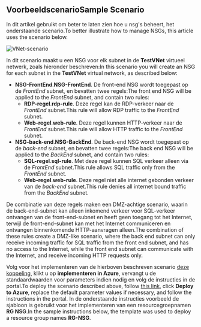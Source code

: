 ## <a name="sample-scenario"></a><span data-ttu-id="0612d-101">Voorbeeldscenario</span><span class="sxs-lookup"><span data-stu-id="0612d-101">Sample Scenario</span></span>
<span data-ttu-id="0612d-102">In dit artikel gebruikt om beter te laten zien hoe u nsg's beheert, het onderstaande scenario.</span><span class="sxs-lookup"><span data-stu-id="0612d-102">To better illustrate how to manage NSGs, this article uses the scenario below.</span></span>

![VNet-scenario](./media/virtual-networks-create-nsg-scenario-include/figure1.png)

<span data-ttu-id="0612d-104">In dit scenario maakt u een NSG voor elk subnet in de **TestVNet** virtueel netwerk, zoals hieronder beschreven:</span><span class="sxs-lookup"><span data-stu-id="0612d-104">In this scenario you will create an NSG for each subnet in the **TestVNet** virtual network, as described below:</span></span> 

* <span data-ttu-id="0612d-105">**NSG-FrontEnd**.</span><span class="sxs-lookup"><span data-stu-id="0612d-105">**NSG-FrontEnd**.</span></span> <span data-ttu-id="0612d-106">De front-end NSG wordt toegepast op de *FrontEnd* subnet, en bevatten twee regels:</span><span class="sxs-lookup"><span data-stu-id="0612d-106">The front end NSG will be applied to the *FrontEnd* subnet, and contain two rules:</span></span>    
  * <span data-ttu-id="0612d-107">**RDP-regel**.</span><span class="sxs-lookup"><span data-stu-id="0612d-107">**rdp-rule**.</span></span> <span data-ttu-id="0612d-108">Deze regel kan de RDP-verkeer naar de *FrontEnd* subnet.</span><span class="sxs-lookup"><span data-stu-id="0612d-108">This rule will allow RDP traffic to the *FrontEnd* subnet.</span></span>
  * <span data-ttu-id="0612d-109">**Web-regel**.</span><span class="sxs-lookup"><span data-stu-id="0612d-109">**web-rule**.</span></span> <span data-ttu-id="0612d-110">Deze regel kunnen HTTP-verkeer naar de *FrontEnd* subnet.</span><span class="sxs-lookup"><span data-stu-id="0612d-110">This rule will allow HTTP traffic to the *FrontEnd* subnet.</span></span>
* <span data-ttu-id="0612d-111">**NSG-back-end**.</span><span class="sxs-lookup"><span data-stu-id="0612d-111">**NSG-BackEnd**.</span></span> <span data-ttu-id="0612d-112">De back-end NSG wordt toegepast op de *back-end* subnet, en bevatten twee regels:</span><span class="sxs-lookup"><span data-stu-id="0612d-112">The back end NSG will be applied to the *BackEnd* subnet, and contain two rules:</span></span>    
  * <span data-ttu-id="0612d-113">**SQL-regel**.</span><span class="sxs-lookup"><span data-stu-id="0612d-113">**sql-rule**.</span></span> <span data-ttu-id="0612d-114">Met deze regel kunnen SQL verkeer alleen via de *FrontEnd* subnet.</span><span class="sxs-lookup"><span data-stu-id="0612d-114">This rule allows SQL traffic only from the *FrontEnd* subnet.</span></span>
  * <span data-ttu-id="0612d-115">**Web-regel**.</span><span class="sxs-lookup"><span data-stu-id="0612d-115">**web-rule**.</span></span> <span data-ttu-id="0612d-116">Deze regel niet alle internet gebonden verkeer van de *back-end* subnet.</span><span class="sxs-lookup"><span data-stu-id="0612d-116">This rule denies all internet bound traffic from the *BackEnd* subnet.</span></span>

<span data-ttu-id="0612d-117">De combinatie van deze regels maken een DMZ-achtige scenario, waarin de back-end-subnet kan alleen inkomend verkeer voor SQL-verkeer ontvangen van de front-end-subnet en heeft geen toegang tot het Internet, terwijl de front-end-subnet kan met het Internet communiceren en ontvangen binnenkomende HTTP-aanvragen alleen.</span><span class="sxs-lookup"><span data-stu-id="0612d-117">The combination of these rules create a DMZ-like scenario, where the back end subnet can only receive incoming traffic for SQL traffic from the front end subnet, and has no access to the Internet, while the front end subnet can communicate with the Internet, and receive incoming HTTP requests only.</span></span>

<span data-ttu-id="0612d-118">Volg voor het implementeren van de hierboven beschreven scenario [deze koppeling](http://github.com/telmosampaio/azure-templates/tree/master/201-IaaS-WebFrontEnd-SQLBackEnd-NSG), klikt u op **implementeren in Azure**, vervangt u de standaardwaarden voor parameters indien nodig en volg de instructies in de portal.</span><span class="sxs-lookup"><span data-stu-id="0612d-118">To deploy the scenario described above, follow [this link](http://github.com/telmosampaio/azure-templates/tree/master/201-IaaS-WebFrontEnd-SQLBackEnd-NSG), click **Deploy to Azure**, replace the default parameter values if necessary, and follow the instructions in the portal.</span></span> <span data-ttu-id="0612d-119">In de onderstaande instructies voorbeeld de sjabloon is gebruikt voor het implementeren van een resourcegroepnamen **RG NSG**.</span><span class="sxs-lookup"><span data-stu-id="0612d-119">In the sample instructions below, the template was used to deploy a resource group names **RG-NSG**.</span></span> 

